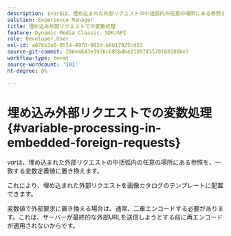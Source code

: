 ```yaml
---
description: $var$は、埋め込まれた外部リクエストの中括弧内の任意の場所にある参照を、一致する変数定義値に置き換えます。
solution: Experience Manager
title: 埋め込み外部リクエストでの変数処理
feature: Dynamic Media Classic、SDK/API
role: Developer,User
exl-id: a87bb2a0-0554-4978-982d-b6617925cd53
source-git-commit: 206e4643e3926cb85b4be2189743578f88180be7
workflow-type: tm+mt
source-wordcount: '101'
ht-degree: 0%

---
```


# 埋め込み外部リクエストでの変数処理{#variable-processing-in-embedded-foreign-requests}

$var$は、埋め込まれた外部リクエストの中括弧内の任意の場所にある参照を、一致する変数定義値に置き換えます。

これにより、埋め込まれた外部リクエストを画像カタログのテンプレートに配置できます。

変数値で外部要求に置き換える場合は、通常、二重エンコードする必要があります。これは、サーバーが最終的な外部URLを送信しようとする前に再エンコードが適用されないからです。
